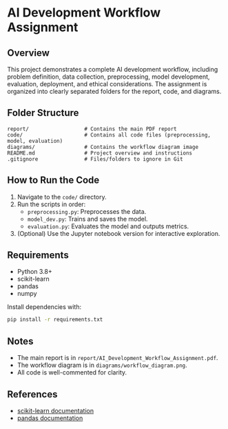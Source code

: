 # AI Development Workflow Assignment

## Overview
This project demonstrates a complete AI development workflow, including problem definition, data collection, preprocessing, model development, evaluation, deployment, and ethical considerations. The assignment is organized into clearly separated folders for the report, code, and diagrams.

## Folder Structure
```
report/                  # Contains the main PDF report
code/                    # Contains all code files (preprocessing, model, evaluation)
diagrams/                # Contains the workflow diagram image
README.md                # Project overview and instructions
.gitignore               # Files/folders to ignore in Git
```

## How to Run the Code
1. Navigate to the `code/` directory.
2. Run the scripts in order:
   - `preprocessing.py`: Preprocesses the data.
   - `model_dev.py`: Trains and saves the model.
   - `evaluation.py`: Evaluates the model and outputs metrics.
3. (Optional) Use the Jupyter notebook version for interactive exploration.

## Requirements
- Python 3.8+
- scikit-learn
- pandas
- numpy

Install dependencies with:
```bash
pip install -r requirements.txt
```

## Notes
- The main report is in `report/AI_Development_Workflow_Assignment.pdf`.
- The workflow diagram is in `diagrams/workflow_diagram.png`.
- All code is well-commented for clarity.

## References
- [scikit-learn documentation](https://scikit-learn.org/stable/)
- [pandas documentation](https://pandas.pydata.org/) 